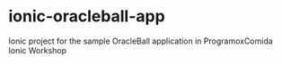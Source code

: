 # ionic-oracleball-app
Ionic project for the sample OracleBall application in ProgramoxComida Ionic Workshop
